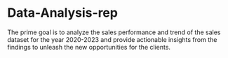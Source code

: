 # Data-Analysis-rep
The prime goal is to analyze the sales performance and trend of the sales dataset for the year 2020-2023 and provide actionable insights from the findings to unleash the new opportunities for the clients.
